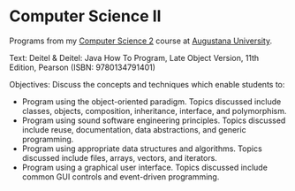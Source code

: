 # Computer Science II

Programs from my [Computer Science 2](http://augie.smartcatalogiq.com/en/2017-2018/2017-2018-Undergraduate-General-Catalog/Courses/COSC-Computer-Science/200/COSC-211) course at [Augustana University](http://www.augie.edu/about).

Text: Deitel & Deitel: Java How To Program, Late Object Version, 11th Edition, Pearson (ISBN: 9780134791401)
         
Objectives: Discuss the concepts and techniques which enable students to:

 * Program using the object-oriented paradigm.  Topics discussed include classes, objects, composition, inheritance, interface, and polymorphism.
 * Program using sound software engineering principles.  Topics discussed include reuse, documentation, data abstractions, and generic programming.
 * Program using appropriate data structures and algorithms.  Topics discussed include files, arrays, vectors, and iterators.
 * Program using a graphical user interface.  Topics discussed include common GUI controls and event-driven programming.
